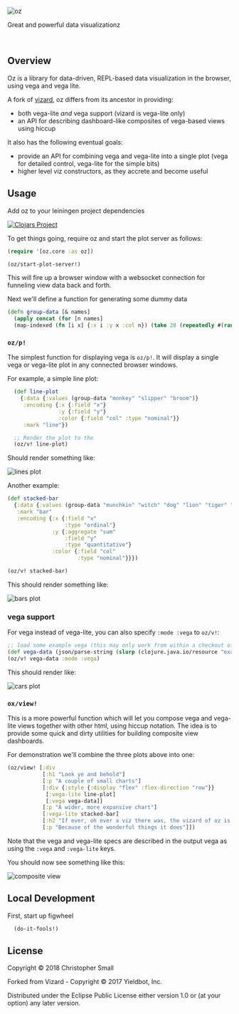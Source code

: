 ![oz](resources/public/oz.svg)

Great and powerful data visualizationz

<br/>


## Overview

Oz is a library for data-driven, REPL-based data visualization in the browser, using vega and vega lite.

A fork of [vizard](https://github.com/yieldbot/vizard), oz differs from its ancestor in providing:

* both vega-lite _and_ vega support (vizard is vega-lite only)
* an API for describing dashboard-like composites of vega-based views using hiccup

It also has the following eventual goals:

* provide an API for combining vega and vega-lite into a single plot (vega for detailed control, vega-lite for the simple bits)
* higher level viz constructors, as they accrete and become useful


## Usage

Add oz to your leiningen project dependencies

[![Clojars Project](https://img.shields.io/clojars/v/metasoarous/oz.svg)](https://clojars.org/metasoarous/oz)


To get things going, require oz and start the plot server as follows:

``` clojure
(require '[oz.core :as oz])

(oz/start-plot-server!)
```

This will fire up a browser window with a websocket connection for funneling view data back and forth.

Next we'll define a function for generating some dummy data

```clojure
(defn group-data [& names]
  (apply concat (for [n names]
  (map-indexed (fn [i x] {:x i :y x :col n}) (take 20 (repeatedly #(rand-int 100)))))))
```


### `oz/p!`

The simplest function for displaying vega is `oz/p!`.
It will display a single vega or vega-lite plot in any connected browser windows.

For example, a simple line plot:

``` clojure
  (def line-plot
    {:data {:values (group-data "monkey" "slipper" "broom")}
     :encoding {:x {:field "x"}
                :y {:field "y"}
                :color {:field "col" :type "nominal"}}
     :mark "line"})

  ;; Render the plot to the 
  (oz/v! line-plot)
```

Should render something like:

![lines plot](doc/lines.png)


Another example:

```clojure
(def stacked-bar
  {:data {:values (group-data "munchkin" "witch" "dog" "lion" "tiger" "bear")}
   :mark "bar"
   :encoding {:x {:field "x"
                  :type "ordinal"}
              :y {:aggregate "sum"
                  :field "y"
                  :type "quantitative"}
              :color {:field "col"
                      :type "nominal"}}})

(oz/v! stacked-bar)
```

This should render something like:

![bars plot](doc/bars.png)


### vega support

For vega instead of vega-lite, you can also specify `:mode :vega` to `oz/v!`:

```clojure
;; load some example vega (this may only work from within a checkout of oz; haven't checked)
(def vega-data (json/parse-string (slurp (clojure.java.io/resource "example-cars-plot.vega.json")))) 
(oz/v! vega-data :mode :vega)
```

This should render like:

![cars plot](doc/car-points.png)


### `ox/view!`

This is a more powerful function which will let you compose vega and vega-lite views together with other html, using hiccup notation.
The idea is to provide some quick and dirty utilities for building composite view dashboards.

For demonstration we'll combine the three plots above into one:

```clojure
(oz/view! [:div
           [:h1 "Look ye and behold"]
           [:p "A couple of small charts"]
           [:div {:style {:display "flex" :flex-direction "row"}}
            [:vega-lite line-plot]
            [:vega vega-data]]
           [:p "A wider, more expansive chart"]
           [:vega-lite stacked-bar]
           [:h2 "If ever, oh ever a viz there was, the vizard of oz is one because, because, because..."]
           [:p "Because of the wonderful things it does"]])
```

Note that the vega and vega-lite specs are described in the output vega as using the `:vega` and `:vega-lite` keys.

You should now see something like this:

![composite view](doc/composite-view.png)


## Local Development

First, start up figwheel
``` clojure
  (do-it-fools!)
```

## License

Copyright © 2018 Christopher Small

Forked from Vizard - Copyright © 2017 Yieldbot, Inc.

Distributed under the Eclipse Public License either version 1.0 or (at your option) any later version.


